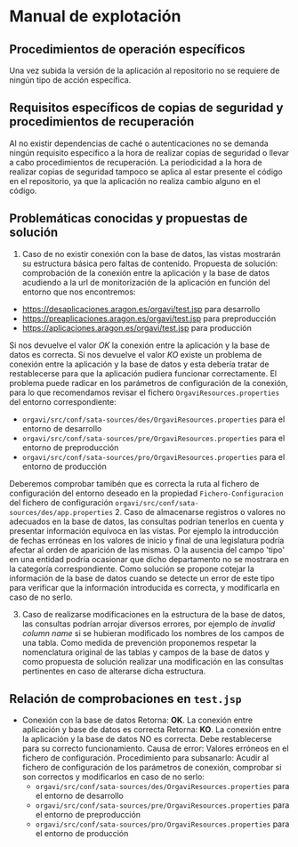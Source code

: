 # Manual de explotación

## Procedimientos de operación específicos
Una vez subida la versión de la aplicación al repositorio no se requiere de ningún tipo de acción específica.
## Requisitos específicos de copias de seguridad y procedimientos de recuperación
Al no existir dependencias de caché o autenticaciones no se demanda ningún requisito específico a la hora de realizar copias de seguridad o llevar a cabo procedimientos de recuperación.
La periodicidad a la hora de realizar copias de seguridad tampoco se aplica al estar presente el código en el repositorio, ya que la aplicación no realiza cambio alguno en el código.
## Problemáticas conocidas y propuestas de solución
1. Caso de no existir conexión con la base de datos, las vistas mostrarán su estructura básica pero faltas de contenido. Propuesta de solución: comprobación de la conexión entre la aplicación y la base de datos acudiendo a la url de monitorización de la aplicación en función del entorno que nos encontremos:
- <https://desaplicaciones.aragon.es/orgavi/test.jsp> para desarrollo
- <https://preaplicaciones.aragon.es/orgavi/test.jsp> para preproducción
- <https://aplicaciones.aragon.es/orgavi/test.jsp> para producción

Si nos devuelve el valor *OK* la conexión entre la aplicación y la base de datos es correcta.
Si nos devuelve el valor *KO* existe un problema de conexión entre la aplicación y la base de datos y esta debería tratar de restablecerse para que la aplicación pudiera funcionar correctamente. El problema puede radicar en los parámetros de configuración de la conexión, para lo que recomendamos revisar el fichero `OrgaviResources.properties` del entorno correspondiente:
- `orgavi/src/conf/sata-sources/des/OrgaviResources.properties` para el entorno de desarrollo
- `orgavi/src/conf/sata-sources/pre/OrgaviResources.properties` para el entorno de preproducción
- `orgavi/src/conf/sata-sources/pro/OrgaviResources.properties` para el entorno de producción

Deberemos comprobar tamibén que es correcta la ruta al fichero de configuración del entorno deseado en la propiedad `Fichero-Configuracion` del fichero de configuración `orgavi/src/conf/sata-sources/des/app.properties`
2. Caso de almacenarse registros o valores no adecuados en la base de datos, las consultas podrían tenerlos en cuenta y presentar información equívoca en las vistas. Por ejemplo la introducción de fechas erróneas en los valores de inicio y final de una legislatura podría afectar al orden de aparición de las mismas. O la ausencia del campo 'tipo' en una entidad podría ocasionar que dicho departamento no se mostrara en la categoría correspondiente. Como solución se propone cotejar la información de la base de datos cuando se detecte un error de este tipo para verificar que la información introducida es correcta, y modificarla en caso de no serlo.

3. Caso de realizarse modificaciones en la estructura de la base de datos, las consultas podrían arrojar diversos errores, por ejemplo de *invalid column name* si se hubieran modificado los nombres de los campos de una tabla. Como medida de prevención proponemos respetar la nomenclatura original de las tablas y campos de la base de datos y como propuesta de solución realizar una modificación en las consultas pertinentes en caso de alterarse dicha estructura.
## Relación de comprobaciones en `test.jsp`
- Conexión con la base de datos
Retorna: **OK**. La conexión entre aplicación y base de datos es correcta
Retorna: **KO**. La conexión entre la aplicación y la base de datos NO es correcta. Debe restablecerse para su correcto funcionamiento.
Causa de error: Valores erróneos en el fichero de configuración.
Procedimiento para subsanarlo: Acudir al fichero de configuración de los parámetros de conexión, comprobar si son correctos y modificarlos en caso de no serlo:
  - `orgavi/src/conf/sata-sources/des/OrgaviResources.properties` para el entorno de desarrollo
  - `orgavi/src/conf/sata-sources/pre/OrgaviResources.properties` para el entorno de preproducción
  - `orgavi/src/conf/sata-sources/pro/OrgaviResources.properties` para el entorno de producción